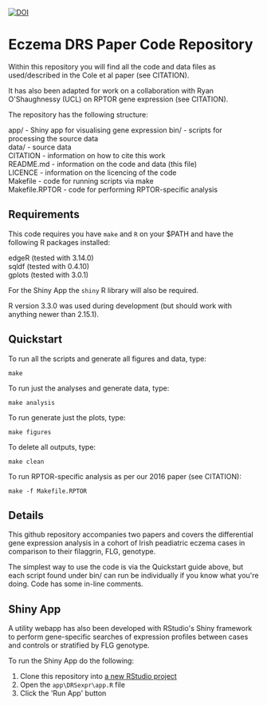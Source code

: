 
[![DOI](https://zenodo.org/badge/DOI/10.5281/zenodo.3903510.svg)](https://doi.org/10.5281/zenodo.3903510)


Eczema DRS Paper Code Repository
==================================

Within this repository you will find all the code and data files as 
used/described in the Cole et al paper (see CITATION).

It has also been adapted for work on a collaboration with Ryan O'Shaughnessy 
(UCL) on RPTOR gene expression (see CITATION).

The repository has the following structure:

app/      - Shiny app for visualising gene expression
bin/      - scripts for processing the source data  
data/     - source data   
CITATION  - information on how to cite this work  
README.md - information on the code and data (this file)  
LICENCE   - information on the licencing of the code  
Makefile  - code for running scripts via make  
Makefile.RPTOR - code for performing RPTOR-specific analysis

 Requirements
--------------
 
This code requires you have `make` and `R` on your $PATH and have the
following R packages installed:

  edgeR (tested with 3.14.0)  
  sqldf (tested with 0.4.10)  
  gplots (tested with 3.0.1)  

For the Shiny App the `shiny` R library will also be required.
  
R version 3.3.0 was used during development (but should work with anything newer than 2.15.1).

 Quickstart
------------
 
To run all the scripts and generate all figures and data, type:

 `make` 

To run just the analyses and generate data, type:

 `make analysis`

To run generate just the plots, type:

 `make figures`

To delete all outputs, type:

 `make clean`
 
To run RPTOR-specific analysis as per our 2016 paper (see CITATION):

  `make -f Makefile.RPTOR`

 Details
---------

This github repository accompanies two papers and covers the differential gene expression analysis
in a cohort of Irish peadiatric eczema cases in comparison to their filaggrin, FLG, genotype.

The simplest way to use the code is via the Quickstart guide above, but each script found under 
bin/ can run be individually if you know what you're doing. Code has some in-line comments.

 Shiny App
-----------

A utility webapp has also been developed with RStudio's Shiny framework to perform gene-specific searches of expression profiles between cases and controls or stratified by FLG genotype.

To run the Shiny App do the following:

  1. Clone this repository into [a new RStudio project](https://happygitwithr.com/rstudio-git-github.html#clone-the-new-github-repository-to-your-computer-via-rstudio)
  2. Open the `app\DRSexpr\app.R` file
  3. Click the 'Run App' button


